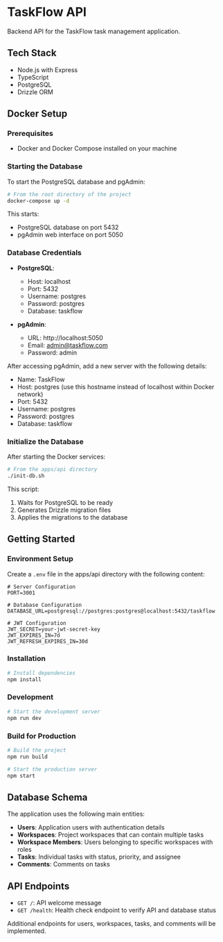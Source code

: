 # TaskFlow API

Backend API for the TaskFlow task management application.

## Tech Stack

- Node.js with Express
- TypeScript
- PostgreSQL
- Drizzle ORM

## Docker Setup

### Prerequisites

- Docker and Docker Compose installed on your machine

### Starting the Database

To start the PostgreSQL database and pgAdmin:

```bash
# From the root directory of the project
docker-compose up -d
```

This starts:

- PostgreSQL database on port 5432
- pgAdmin web interface on port 5050

### Database Credentials

- **PostgreSQL**:

  - Host: localhost
  - Port: 5432
  - Username: postgres
  - Password: postgres
  - Database: taskflow

- **pgAdmin**:
  - URL: http://localhost:5050
  - Email: admin@taskflow.com
  - Password: admin

After accessing pgAdmin, add a new server with the following details:

- Name: TaskFlow
- Host: postgres (use this hostname instead of localhost within Docker network)
- Port: 5432
- Username: postgres
- Password: postgres
- Database: taskflow

### Initialize the Database

After starting the Docker services:

```bash
# From the apps/api directory
./init-db.sh
```

This script:

1. Waits for PostgreSQL to be ready
2. Generates Drizzle migration files
3. Applies the migrations to the database

## Getting Started

### Environment Setup

Create a `.env` file in the apps/api directory with the following content:

```
# Server Configuration
PORT=3001

# Database Configuration
DATABASE_URL=postgresql://postgres:postgres@localhost:5432/taskflow

# JWT Configuration
JWT_SECRET=your-jwt-secret-key
JWT_EXPIRES_IN=7d
JWT_REFRESH_EXPIRES_IN=30d
```

### Installation

```bash
# Install dependencies
npm install
```

### Development

```bash
# Start the development server
npm run dev
```

### Build for Production

```bash
# Build the project
npm run build

# Start the production server
npm start
```

## Database Schema

The application uses the following main entities:

- **Users**: Application users with authentication details
- **Workspaces**: Project workspaces that can contain multiple tasks
- **Workspace Members**: Users belonging to specific workspaces with roles
- **Tasks**: Individual tasks with status, priority, and assignee
- **Comments**: Comments on tasks

## API Endpoints

- `GET /`: API welcome message
- `GET /health`: Health check endpoint to verify API and database status

Additional endpoints for users, workspaces, tasks, and comments will be implemented.
